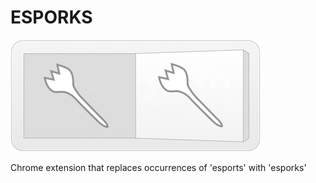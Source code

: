ESPORKS
=======

![](logo.png)

Chrome extension that replaces occurrences of 'esports' with 'esporks'
